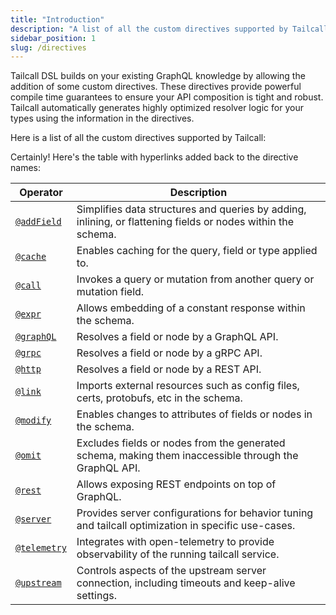 ```yaml
---
title: "Introduction"
description: "A list of all the custom directives supported by Tailcall."
sidebar_position: 1
slug: /directives
---
```


Tailcall DSL builds on your existing GraphQL knowledge by allowing the addition of some custom directives. These directives provide powerful compile time guarantees to ensure your API composition is tight and robust. Tailcall automatically generates highly optimized resolver logic for your types using the information in the directives.

Here is a list of all the custom directives supported by Tailcall:

Certainly! Here's the table with hyperlinks added back to the directive names:

<!-- SORT OPERATOR BY NAME -->

| Operator                     | Description                                                                                                  |
| ---------------------------- | ------------------------------------------------------------------------------------------------------------ |
| [`@addField`](add-field.md)  | Simplifies data structures and queries by adding, inlining, or flattening fields or nodes within the schema. |
| [`@cache`](cache.md)         | Enables caching for the query, field or type applied to.                                                     |
| [`@call`](call.md)           | Invokes a query or mutation from another query or mutation field.                                            |
| [`@expr`](expr.md)           | Allows embedding of a constant response within the schema.                                                   |
| [`@graphQL`](graphql.md)     | Resolves a field or node by a GraphQL API.                                                                   |
| [`@grpc`](grpc.md)           | Resolves a field or node by a gRPC API.                                                                      |
| [`@http`](http.md)           | Resolves a field or node by a REST API.                                                                      |
| [`@link`](link.md)           | Imports external resources such as config files, certs, protobufs, etc in the schema.                        |
| [`@modify`](modify.md)       | Enables changes to attributes of fields or nodes in the schema.                                              |
| [`@omit`](omit.md)           | Excludes fields or nodes from the generated schema, making them inaccessible through the GraphQL API.        |
| [`@rest`](rest.md)           | Allows exposing REST endpoints on top of GraphQL.                                                            |
| [`@server`](server.md)       | Provides server configurations for behavior tuning and tailcall optimization in specific use-cases.          |
| [`@telemetry`](telemetry.md) | Integrates with open-telemetry to provide observability of the running tailcall service.                     |
| [`@upstream`](upstream.md)   | Controls aspects of the upstream server connection, including timeouts and keep-alive settings.              |
